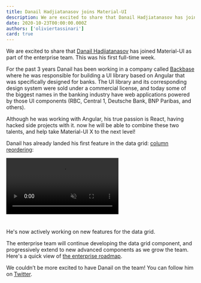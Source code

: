 ```yaml
---
title: Danail Hadjiatanasov joins Material-UI
description: We are excited to share that Danail Hadjiatanasov has joined Material-UI as part of the enterprise team. This was his first full-time week.
date: 2020-10-23T00:00:00.000Z
authors: ['oliviertassinari']
card: true
---
```


We are excited to share that [Danail Hadjiatanasov](https://twitter.com/danail_h) has joined Material-UI as part of the enterprise team. This was his first full-time week.

For the past 3 years Danail has been working in a company called [Backbase](https://www.backbase.com/) where he was responsible for building a UI library based on Angular that was specifically designed for banks. The UI library and its corresponding design system were sold under a commercial license, and today some of the biggest names in the banking industry have web applications powered by those UI components (RBC, Central 1, Deutsche Bank, BNP Paribas, and others). 

Although he was working with Angular, his true passion is React, having hacked side projects with it. now he will be able to combine these two talents, and help take Material-UI X to the next level!

Danail has already landed his first feature in the data grid: [column reordering](https://material-ui.com/components/data-grid/columns/#column-reorder):

<video autoplay muted loop style="margin-bottom: 24px;">
  <source src="/static/blog/danail-hadjiatanasov-joining/reorder.mp4" type="video/mp4" />
</video>

He's now actively working on new features for the data grid.

The enterprise team will continue developing the data grid component, and progressively extend to new advanced components as we grow the team. Here's a quick view of [the enterprise roadmap](https://github.com/mui-org/material-ui-x/projects/1).

We couldn’t be more excited to have Danail on the team! You can follow him on [Twitter](https://twitter.com/danail_h).
